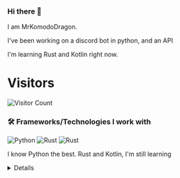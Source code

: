 ### Hi there 👋


I am MrKomodoDragon.

I've been working on a discord bot in python, and an API

I'm learning Rust and Kotlin right now.




# Visitors
![Visitor Count](https://profile-counter.glitch.me/%7BMrKomodoDragon%7D/count.svg)

### 🛠 Frameworks/Technologies I work with
<img alt="Python" src="https://img.shields.io/badge/python%20-%2314354C.svg?&style=for-the-badge&logo=python&logoColor=white"/> <img alt="Rust" src="https://img.shields.io/badge/rust%20-%2314354C.svg?&style=for-the-badge&logo=rust&logoColor=white"/> <img alt="Rust" src="https://img.shields.io/badge/kotlin%20-%2314354C.svg?&style=for-the-badge&logo=kotlin&logoColor=white"/>

I know Python the best. Rust and Kotlin, I'm still learning

<details>
# My Stats
[![Anurag's github stats](https://github-readme-stats.vercel.app/api?username=MrKomodoDragon)](https://github.com/anuraghazra/github-readme-stats)

# Languages I Use
![Top Langs](https://github-readme-stats.vercel.app/api/top-langs/?username=MrKomodoDragon&theme=tokyonight)

# Some more stats
<!--START_SECTION:waka-->
![Profile Views](http://img.shields.io/badge/Profile%20Views-0-blue)

**🐱 My Github Data** 

> 🏆 409 Contributions in the Year 2021
 > 
> 📦 102.5 kB Used in Github's Storage 
 > 
> 🚫 Not Opted to Hire
 > 
> 📜 15 Public Repositories 
 > 
> 🔑 5 Private Repositories  
 > 
**I'm an Early 🐤** 

```text
🌞 Morning    139 commits    █████████░░░░░░░░░░░░░░░░   38.5% 
🌆 Daytime    144 commits    ██████████░░░░░░░░░░░░░░░   39.89% 
🌃 Evening    77 commits     █████░░░░░░░░░░░░░░░░░░░░   21.33% 
🌙 Night      1 commits      ░░░░░░░░░░░░░░░░░░░░░░░░░   0.28%

```
📅 **I'm Most Productive on Friday** 

```text
Monday       49 commits     ███░░░░░░░░░░░░░░░░░░░░░░   13.57% 
Tuesday      63 commits     ████░░░░░░░░░░░░░░░░░░░░░   17.45% 
Wednesday    52 commits     ███░░░░░░░░░░░░░░░░░░░░░░   14.4% 
Thursday     60 commits     ████░░░░░░░░░░░░░░░░░░░░░   16.62% 
Friday       67 commits     ████░░░░░░░░░░░░░░░░░░░░░   18.56% 
Saturday     29 commits     ██░░░░░░░░░░░░░░░░░░░░░░░   8.03% 
Sunday       41 commits     ██░░░░░░░░░░░░░░░░░░░░░░░   11.36%

```


📊 **This Week I Spent My Time On** 

```text
⌚︎ Time Zone: America/Los_Angeles

💬 Programming Languages: 
Rust                     11 mins             ████████████░░░░░░░░░░░░░   50.44% 
C++                      11 mins             ████████████░░░░░░░░░░░░░   48.95% 
Python                   0 secs              ░░░░░░░░░░░░░░░░░░░░░░░░░   0.61%

🔥 Editors: 
VS Code                  22 mins             █████████████████████████   100.0%

🐱‍💻 Projects: 
vasan                    22 mins             ████████████████████████░   99.39% 
Unknown Project          0 secs              ░░░░░░░░░░░░░░░░░░░░░░░░░   0.61%

💻 Operating System: 
Mac                      22 mins             █████████████████████████   100.0%

```

**I Mostly Code in Python** 

```text
Python                   13 repos            ███████████████░░░░░░░░░░   61.9% 
Rust                     3 repos             ███░░░░░░░░░░░░░░░░░░░░░░   14.29% 
Java                     1 repo              █░░░░░░░░░░░░░░░░░░░░░░░░   4.76% 
Shell                    1 repo              █░░░░░░░░░░░░░░░░░░░░░░░░   4.76% 
JavaScript               1 repo              █░░░░░░░░░░░░░░░░░░░░░░░░   4.76%

```


**Timeline**

![Chart not found](https://raw.githubusercontent.com/MrKomodoDragon/MrKomodoDragon/main/charts/bar_graph.png) 


 Last Updated on 21/07/2021
<!--END_SECTION:waka-->
</details>
